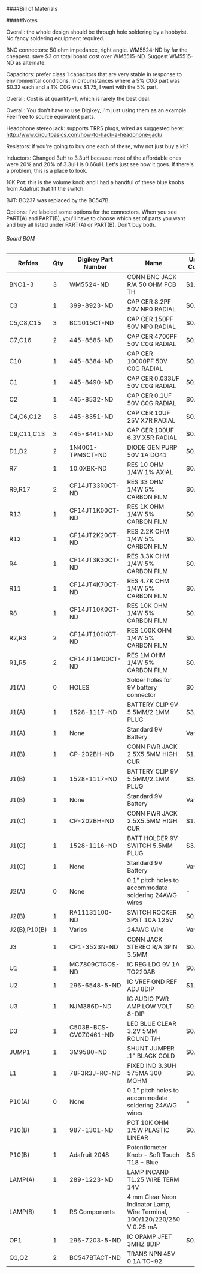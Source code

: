 ####Bill of Materials

#####Notes

Overall: the whole design should be through hole soldering by a hobbyist. No fancy soldering equipment required.   

BNC connectors: 50 ohm impedance, right angle. WM5524-ND by far the cheapest. save $3 on total board cost over WM5515-ND. Suggest WM5515-ND as alternate. 

Capacitors: prefer class 1 capacitors that are very stable in response to environmental conditions. In circumstances where a 5% C0G part was $0.32 each and a 1% C0G was $1.75, I went with the 5% part.  

Overall: Cost is at quantity=1, which is rarely the best deal.

Overall: You don't have to use Digikey, I'm just using them as an example. Feel free to source equivalent parts.

Headphone stereo jack: supports TRRS plugs, wired as suggested here: http://www.circuitbasics.com/how-to-hack-a-headphone-jack/

Resistors: if you're going to buy one each of these, why not just buy a kit? 

Inductors: Changed 3uH to 3.3uH because most of the affordable ones were 20% and 20% of 3.3uH is 0.66uH. Let's just see how it goes. If there's a problem, this is a place to look. 

10K Pot: this is the volume knob and I had a handful of these blue knobs from Adafruit that fit the switch.

BJT: BC237 was replaced by the BC547B.

Options: I've labeled some options for the connectors. When you see PART(A) and PART(B), you'll have to choose which set of parts you want and buy all listed under PART(A) or PART(B). Don't buy both. 

###### Board BOM

|Refdes|Qty|Digikey Part Number|Name|Unit Cost|
|------|---|-------------------|----|---------|
|BNC1-3|3|WM5524-ND|CONN BNC JACK R/A 50 OHM PCB TH|$1.48|
|C3|1|399-8923-ND|CAP CER 8.2PF 50V NP0 RADIAL|$0.51|
|C5,C8,C15|3|BC1015CT-ND|CAP CER 150PF 50V NP0 RADIAL|$0.25|
|C7,C16|2|445-8585-ND|CAP CER 4700PF 50V C0G RADIAL|$0.32|
|C10|1|445-8384-ND|CAP CER 10000PF 50V C0G RADIAL|$0.36|
|C1|1|445-8490-ND|CAP CER 0.033UF 50V C0G RADIAL|$0.48|
|C2|1|445-8532-ND|CAP CER 0.1UF 50V C0G RADIAL|$0.79|
|C4,C6,C12|3|445-8351-ND|CAP CER 10UF 25V X7R RADIAL|$0.63|
|C9,C11,C13|3|445-8441-ND|CAP CER 100UF 6.3V X5R RADIAL|$0.95|
|D1,D2|2|1N4001-TPMSCT-ND|DIODE GEN PURP 50V 1A DO41|$0.10|
|R7|1|10.0XBK-ND|RES 10 OHM 1/4W 1% AXIAL|$0.10|
|R9,R17|2|CF14JT33R0CT-ND|RES 33 OHM 1/4W 5% CARBON FILM|$0.10|
|R13|1|CF14JT1K00CT-ND|RES 1K OHM 1/4W 5% CARBON FILM|$0.10|
|R12|1|CF14JT2K20CT-ND|RES 2.2K OHM 1/4W 5% CARBON FILM|$0.10|
|R4|1|CF14JT3K30CT-ND|RES 3.3K OHM 1/4W 5% CARBON FILM|$0.10|
|R11|1|CF14JT4K70CT-ND|RES 4.7K OHM 1/4W 5% CARBON FILM|$0.10|
|R8|1|CF14JT10K0CT-ND|RES 10K OHM 1/4W 5% CARBON FILM|$0.10|
|R2,R3|2|CF14JT100KCT-ND|RES 100K OHM 1/4W 5% CARBON FILM|$0.10|
|R1,R5|2|CF14JT1M00CT-ND|RES 1M OHM 1/4W 5% CARBON FILM|$0.10|
|J1(A)|0|HOLES|Solder holes for 9V battery connector|$0|
|J1(A)|1|1528-1117-ND|BATTERY CLIP 9V 5.5MM/2.1MM PLUG|$3.00|
|J1(A)|1|None|Standard 9V Battery|Varies|
|J1(B)|1|CP-202BH-ND|CONN PWR JACK 2.5X5.5MM HIGH CUR|$1.16|
|J1(B)|1|1528-1117-ND|BATTERY CLIP 9V 5.5MM/2.1MM PLUG|$3.00|
|J1(B)|1|None|Standard 9V Battery|Varies|
|J1(C)|1|CP-202BH-ND|CONN PWR JACK 2.5X5.5MM HIGH CUR|$1.16|
|J1(C)|1|1528-1116-ND|BATT HOLDER 9V SWITCH 5.5MM PLUG|$3.95|
|J1(C)|1|None|Standard 9V Battery|Varies|
|J2(A)|0|None|0.1" pitch holes to accommodate soldering 24AWG wires|-|
|J2(B)|1|RA11131100-ND|SWITCH ROCKER SPST 10A 125V|$0.52|
|J2(B),P10(B)|1|Varies|24AWG Wire|Varies|
|J3|1|CP1-3523N-ND|CONN JACK STEREO R/A 3PIN 3.5MM|$0.97|
|U1|1|MC7809CTGOS-ND|IC REG LDO 9V 1A TO220AB|$0.45|
|U2|1|296-6548-5-ND|IC VREF GND REF ADJ 8DIP|$1.93|
|U3|1|NJM386D-ND|IC AUDIO PWR AMP LOW VOLT 8-DIP|$0.91|
|D3|1|C503B-BCS-CV0Z0461-ND|LED BLUE CLEAR 3.2V 5MM ROUND T/H|$0.21|
|JUMP1|1|3M9580-ND|SHUNT JUMPER .1" BLACK GOLD|$0.10|
|L1|1|78F3R3J-RC-ND|FIXED IND 3.3UH 575MA 300 MOHM|$0.22|
|P10(A)|0|None|0.1" pitch holes to accommodate soldering 24AWG wires|-|
|P10(B)|1|987-1301-ND|POT 10K OHM 1/5W PLASTIC LINEAR|$0.84|
|P10(B)|1|Adafruit 2048|Potentiometer Knob - Soft Touch T18 - Blue|$.50|
|LAMP(A)|1|289-1223-ND|LAMP INCAND T1.25 WIRE TERM 14V|
|LAMP(B)|1|RS Components|4 mm Clear Neon Indicator Lamp, Wire Terminal, 100/120/220/250 V 0.25 mA|-|$0.72|
|OP1|1|296-7203-5-ND|IC OPAMP JFET 3MHZ 8DIP|$0.52|
|Q1,Q2|2|BC547BTACT-ND|TRANS NPN 45V 0.1A TO-92|
